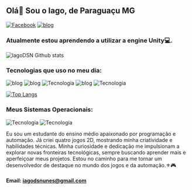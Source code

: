 ## Olá👋 Sou o Iago, de Paraguaçu MG

[![Facebook](https://img.shields.io/badge/Facebook-1877F2?style=for-the-badge&logo=facebook&logoColor=white)](https://www.facebook.com/iago.sepininunes)
[![blog](https://img.shields.io/badge/GitHub-100000?style=for-the-badge&logo=github&logoColor=white)](https://github.com/IagoDSN)

### Atualmente estou aprendendo a utilizar a engine Unity💻.

![IagoDSN Github stats](https://github-readme-stats.vercel.app/api?username=IagoDSN&show_icons=true&theme=radical)

### Tecnologias que uso no meu dia:

![blog](https://img.shields.io/badge/C-00599C?style=for-the-badge&logo=c&logoColor=white)
![blog](https://img.shields.io/badge/C%2B%2B-00599C?style=for-the-badge&logo=c%2B%2B&logoColor=white)
![Tecnologia](https://img.shields.io/badge/HTML5-E34F26?style=for-the-badge&logo=html5&logoColor=white)
![blog](https://img.shields.io/badge/CSS3-1572B6?style=for-the-badge&logo=css3&logoColor=white)
![Tecnologia](https://img.shields.io/badge/Java-ED8B00?style=for-the-badge&logo=openjdk&logoColor=white)


[![Top Langs](https://github-readme-stats.vercel.app/api/top-langs/?username=IagoDSN&layout=donut-vertical)](https://github.com/IagoDSN/github-readme-stats)

### Meus Sistemas Operacionais: 

![Tecnologia](https://img.shields.io/badge/Android-3DDC84?style=for-the-badge&logo=android&logoColor=white)
![Tecnologia](https://img.shields.io/badge/Windows-0078D6?style=for-the-badge&logo=windows&logoColor=white)

Eu sou um estudante do ensino médio apaixonado por programação e automação. Já criei quatro jogos 2D, mostrando minha criatividade e habilidades técnicas. Minha curiosidade e dedicação me impulsionam a explorar novas fronteiras tecnológicas, sempre buscando aprender mais e aperfeiçoar meus projetos. Estou no caminho para me tornar um desenvolvedor de destaque no mundo dos jogos e da automação.⚜️🎮

#### Email: iagodsnunes@gmail.com
